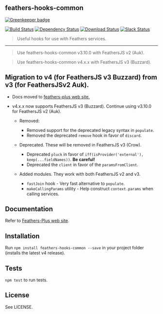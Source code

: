 ## feathers-hooks-common

[![Greenkeeper badge](https://badges.greenkeeper.io/feathers-plus/feathers-hooks-common.svg)](https://greenkeeper.io/)

[![Build Status](https://travis-ci.org/feathers-plus/feathers-hooks-common.svg?branch=master)](https://travis-ci.org/feathers-plus/feathers-hooks-common)
[![Dependency Status](https://img.shields.io/david/feathersjs/feathers.svg?style=flat-square)](https://david-dm.org/feathersjs/feathers-hooks-common)
[![Download Status](https://img.shields.io/npm/dm/feathers.svg?style=flat-square)](https://www.npmjs.com/package/feathers-hooks-common)
[![Slack Status](http://slack.feathersjs.com/badge.svg)](http://slack.feathersjs.com)

> Useful hooks for use with Feathers services.

---

> Use feathers-hooks-common v3.10.0 with FeathersJS v2 (Auk).

> Use feathers-hooks-common v4.x.x with FeathersJS v3 (Buzzard).

## Migration to v4 (for FeathersJS v3 Buzzard) from v3 (for FeathersJSv2 Auk).

  - Docs moved to [feathers-plus web site.](https://feathers-plus.github.io/v1/feathers-hooks-common/guide.html)
  
  - v4.x.x now supports FeathersJS v3 (Buzzard). Continue using v3.10.0 for FeathersJS v2 (Auk).
    - Removed:
      - Removed support for the deprecated legacy syntax in `populate`.
      - Removed the deprecated `remove` hook in favor of `discard`.
      
    - Deprecated. These will be removed in FeathersJS v3 (Crow).
      - Deprecated `pluck` in favor of `iff(isProvider('external'),` `keep(...fieldNames))`. **Be careful!**
      - Deprecated the `client` in favor of the `paramsFromClient`.
      
    - Added modules. They work with both FeathersJS v2 and v3.
      - `fastJoin` hook - Very fast alternative to `populate`.
      - `makeCallingParams` utility - Help construct `context.params` when calling services.

## Documentation

Refer to [Feathers-Plus web site](https://feathers-plus.github.io/v1/feathers-hooks-common/guide.html). 

## Installation

Run `npm install feathers-hooks-common --save` in your project folder (installs the latest v4 release).

## Tests

`npm test` to run tests.

## License

See LICENSE.
